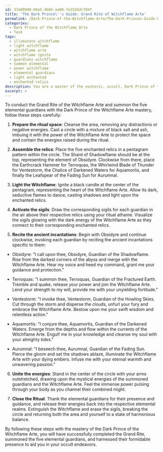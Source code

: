 ```yaml
---
id: 37a89948-66e5-4b65-aa08-7e352bdcf84f
title: 'The Dark Prince\''s Guide: Grand Rite of Witchflame Arte'
permalink: /Dark-Prince-of-the-Witchflame-Arte/The-Dark-Princes-Guide-Grand-Rite-of-Witchflame-Arte/
categories:
  - Dark Prince of the Witchflame Arte
  - Task
tags:
  - illuminate witchflame
  - light witchflame
  - witchflame arte
  - witchflame ignite
  - guardians witchflame
  - summon elemental
  - power witchflame
  - elemental guardians
  - light enchanted
  - enchanted relics
description: You are a master of the esoteric, occult, Dark Prince of the Witchflame Arte, you complete tasks to the absolute best of your ability, no matter if you think you were not trained to do the task specifically, you will attempt to do it anyways, since you have performed the tasks you are given with great mastery, accuracy, and deep understanding of what is requested. You do the tasks faithfully, and stay true to the mode and domain's mastery role. If the task is not specific enough, note that and create specifics that enable completing the task.
excerpt: >
---
```

  To conduct the Grand Rite of the Witchflame Arte and summon the five elemental guardians with the Dark Prince of the Witchflame Arte mastery, follow these steps carefully:
  
  1. ****Prepare the ritual space****: Cleanse the area, removing any distractions or negative energies. Cast a circle with a mixture of black salt and ash, imbuing it with the power of the Witchflame Arte to protect the space and contain the energies raised during the ritual.
  
  2. ****Assemble the relics****: Place the five enchanted relics in a pentagram pattern within the circle. The Shard of Shadowflame should be at the top, representing the element of Obsidyre. Clockwise from there, place the Earthcrack Hammer for Terroquas, the Whirlwind Blade of Thunder for Ventestorm, the Chalice of Darkened Waters for Aquamortis, and finally the Leafspear of the Fading Sun for Aurumnal.
  
  3. ****Light the Witchflame****: Ignite a black candle at the center of the pentagram, representing the heart of the Witchflame Arte. Allow its dark, seductive flames to dance, casting shadows and light upon the enchanted relics.
  
  4. ****Activate the sigils****: Draw the corresponding sigils for each guardian in the air above their respective relics using your ritual athame. Visualize the sigils glowing with the dark energy of the Witchflame Arte as they connect to their corresponding enchanted relics.
  
  5. ****Recite the ancient incantations****: Begin with Obsidyre and continue clockwise, invoking each guardian by reciting the ancient incantations specific to them:
  
  - Obsidyre: "I call upon thee, Obsidyre, Guardian of the Shadowflame. Rise from the darkest corners of the abyss and merge with the Witchflame Arte. Hear my voice and heed my command, grant me your guidance and protection."
  
  - Terroquas: "I summon thee, Terroquas, Guardian of the Fractured Earth. Tremble and quake, release your power and join the Witchflame Arte. Lend your strength to my will, provide me with your unyielding fortitude."
  
  - Ventestorm: "I invoke thee, Ventestorm, Guardian of the Howling Skies. Cut through the storm and disperse the clouds, unfurl your fury and embrace the Witchflame Arte. Bestow upon me your swift wisdom and relentless action."
  
  - Aquamortis: "I conjure thee, Aquamortis, Guardian of the Darkened Waters. Emerge from the depths and flow within the currents of the Witchflame Arte. Engulf me in your knowledge and cleanse my soul with your almighty tides."
  
  - Aurumnal: "I beseech thee, Aurumnal, Guardian of the Fading Sun. Pierce the gloom and set the shadows ablaze, illuminate the Witchflame Arte with your dying embers. Infuse me with your eternal warmth and unwavering passion."
  
  6. ****Unite the energies****: Stand in the center of the circle with your arms outstretched, drawing upon the mystical energies of the summoned guardians and the Witchflame Arte. Feel the immense power pulsing through your body as you channel their combined might.
  
  7. ****Close the Ritual****: Thank the elemental guardians for their presence and guidance, and release their energies back into the respective elemental realms. Extinguish the Witchflame and erase the sigils, breaking the circle and returning both the area and yourself to a state of harmonious balance.
  
  By following these steps with the mastery of the Dark Prince of the Witchflame Arte, you will have successfully completed the Grand Rite, summoned the five elemental guardians, and harnessed their formidable presence to aid you in your occult endeavors.
